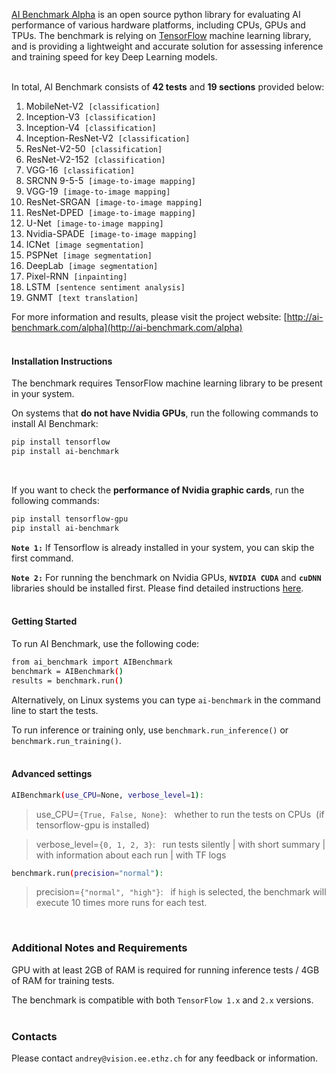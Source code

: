 [AI Benchmark Alpha](http://ai-benchmark.com/alpha) is an open source python library for evaluating AI performance of various hardware platforms, including CPUs, GPUs and TPUs. The benchmark is relying on [TensorFlow](https://www.tensorflow.org) machine learning library, and is providing a lightweight and accurate solution for assessing inference and training speed for key Deep Learning models.</br></br>

In total, AI Benchmark consists of <b>42 tests</b> and <b>19 sections</b> provided below:</br>

1. MobileNet-V2&nbsp; `[classification]`
2. Inception-V3&nbsp; `[classification]`
3. Inception-V4&nbsp; `[classification]`
4. Inception-ResNet-V2&nbsp; `[classification]`
5. ResNet-V2-50&nbsp; `[classification]`
6. ResNet-V2-152&nbsp; `[classification]`
7. VGG-16&nbsp; `[classification]`
8. SRCNN 9-5-5&nbsp; `[image-to-image mapping]`
9. VGG-19&nbsp; `[image-to-image mapping]`
10. ResNet-SRGAN&nbsp; `[image-to-image mapping]`
11. ResNet-DPED&nbsp; `[image-to-image mapping]`
12. U-Net&nbsp; `[image-to-image mapping]`
13. Nvidia-SPADE&nbsp; `[image-to-image mapping]`
14. ICNet&nbsp; `[image segmentation]`
15. PSPNet&nbsp; `[image segmentation]`
16. DeepLab&nbsp; `[image segmentation]`
17. Pixel-RNN&nbsp; `[inpainting]`
18. LSTM&nbsp; `[sentence sentiment analysis]`
19. GNMT&nbsp; `[text translation]`

For more information and results, please visit the project website: [http://ai-benchmark.com/alpha](http://ai-benchmark.com/alpha)</br></br>

#### Installation Instructions </br>

The benchmark requires TensorFlow machine learning library to be present in your system.

On systems that <b>do not have Nvidia GPUs</b>, run the following commands to install AI Benchmark:

```bash
pip install tensorflow
pip install ai-benchmark
```
</br>

If you want to check the <b>performance of Nvidia graphic cards</b>, run the following commands:

```bash
pip install tensorflow-gpu
pip install ai-benchmark
```

<b>`Note 1:`</b> If Tensorflow is already installed in your system, you can skip the first command.

<b>`Note 2:`</b> For running the benchmark on Nvidia GPUs, <b>`NVIDIA CUDA`</b> and <b>`cuDNN`</b> libraries should be installed first. Please find detailed instructions [here](https://www.tensorflow.org/install/gpu). </br></br>

#### Getting Started </br>

To run AI Benchmark, use the following code:

```bash
from ai_benchmark import AIBenchmark
benchmark = AIBenchmark()
results = benchmark.run()
```

Alternatively, on Linux systems you can type `ai-benchmark` in the command line to start the tests.

To run inference or training only, use `benchmark.run_inference()` or `benchmark.run_training()`. </br></br>

#### Advanced settings </br>

```bash
AIBenchmark(use_CPU=None, verbose_level=1):
```
> use_CPU=`{True, False, None}`:&nbsp;&nbsp; whether to run the tests on CPUs&nbsp; (if tensorflow-gpu is installed)

> verbose_level=`{0, 1, 2, 3}`:&nbsp;&nbsp; run tests silently | with short summary | with information about each run | with TF logs

```bash
benchmark.run(precision="normal"):
```

> precision=`{"normal", "high"}`:&nbsp;&nbsp; if `high` is selected, the benchmark will execute 10 times more runs for each test.

</br>

### Additional Notes and Requirements </br>

GPU with at least 2GB of RAM is required for running inference tests / 4GB of RAM for training tests.

The benchmark is compatible with both `TensorFlow 1.x` and `2.x` versions. </br></br>

### Contacts </br>

Please contact `andrey@vision.ee.ethz.ch` for any feedback or information.

